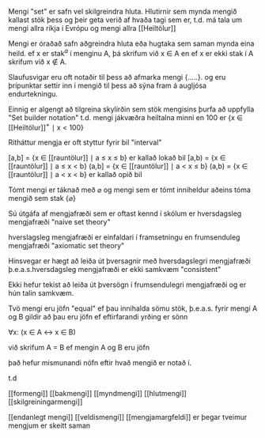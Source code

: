 Mengi "set" er safn vel skilgreindra hluta. Hlutirnir sem mynda mengið kallast stök þess og þeir geta verið af hvaða tagi sem er, t.d. má tala um mengi allra ríkja í Evrópu og mengi allra [[Heiltölur]]

Mengi er óraðað safn aðgreindra hluta eða hugtaka sem saman mynda eina heild. ef x er stak$^a$ í menginu A, þá skrifum við x $\in$ A en ef x er ekki stak í A skrifum við x $\notin$ A.

Slaufusvigar eru oft notaðir til þess að afmarka mengi {.....}. og eru þrípunktar settir inn í mengið til þess að sýna fram á augljósa endurtekningu.

Einnig er algengt að tilgreina skylirðin sem stök mengisins þurfa að uppfylla "Set builder notation"
t.d. mengi jákvæðra heiltalna minni en 100 er
{x $\in$ [[Heiltölur]]$^+$ $\mid$ x < 100}

Ritháttur mengja er oft styttur fyrir bil "interval"

[a,b] = {x $\in$ [[rauntölur]] $\mid$ a $\leq$ x $\leq$ b} er kallað lokað bil
[a,b) = {x $\in$ [[rauntölur]] $\mid$ a $\leq$ x < b}
(a,b] = {x $\in$ [[rauntölur]] $\mid$ a < x $\leq$ b}
(a,b) = {x $\in$ [[rauntölur]] $\mid$ a < x < b} er kallað opið bil

Tómt mengi er táknað með $\varnothing$ og mengi sem er tómt inniheldur aðeins tóma mengið sem stak {$\varnothing$}

Sú útgáfa af mengjafræði sem er oftast kennd í skólum er hversdagsleg mengjafræði "naive set theory" 

hverslagsleg mengjafræði er einfaldari í framsetningu en frumsenduleg mengjafræði "axiomatic set theory"

Hinsvegar er hægt að leiða út þversagnir með hversdagslegri mengjafræði þ.e.a.s.hversdagsleg mengjafræði er ekki samkvæm "consistent"

Ekki hefur tekist að leiða út þversögn í frumsendulegri mengjafræði og er hún talin samkvæm.

Tvö mengi eru jöfn "equal" ef þau innihalda sömu stök, þ.e.a.s. fyrir mengi A og B gildir að þau eru jöfn ef eftirfarandi yrðing er sönn

$\forall$x: (x $\in$ A $\leftrightarrow$ x $\in$ B)

við skrifum A = B ef mengin A og B eru jöfn




það hefur mismunandi nöfn eftir hvað mengið er notað í.

t.d

[[formengi]]
[[bakmengi]]
[[myndmengi]]
[[hlutmengi]]
[[skilgreiningarmengi]]


[[endanlegt mengi]]
[[veldismengi]]
[[mengjamargfeldi]] er þegar tveimur mengjum er skeitt saman